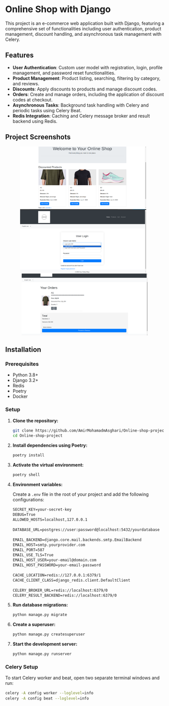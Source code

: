 # Online Shop with Django

This project is an e-commerce web application built with Django, featuring a comprehensive set of functionalities including user authentication, product management, discount handling, and asynchronous task management with Celery. 

## Features

- **User Authentication**: Custom user model with registration, login, profile management, and password reset functionalities.
- **Product Management**: Product listing, searching, filtering by category, and reviews.
- **Discounts**: Apply discounts to products and manage discount codes.
- **Orders**: Create and manage orders, including the application of discount codes at checkout.
- **Asynchronous Tasks**: Background task handling with Celery and periodic tasks using Celery Beat.
- **Redis Integration**: Caching and Celery message broker and result backend using Redis.


<h2>Project Screenshots</h2>

<p align="center">
  <img src="assets/images/homepage.png" alt="Screenshot 1" width="400" style="margin-right: 10px;">
  <img src="assets/images/login.png" alt="Screenshot 2" width="400" style="margin-right: 10px;">
  <img src="assets/images/cart.png" alt="Screenshot 3" width="400">
</p>

## Installation

### Prerequisites

- Python 3.8+
- Django 3.2+
- Redis
- Poetry
- Docker

### Setup

1. **Clone the repository:**

    ```sh
    git clone https://github.com/AmirMohamadmAsghari/Online-shop-project.git
    cd Online-shop-project
    ```

2. **Install dependencies using Poetry:**

    ```sh
    poetry install
    ```

3. **Activate the virtual environment:**

    ```sh
    poetry shell
    ```

4. **Environment variables:**

    Create a `.env` file in the root of your project and add the following configurations:

    
    ```env
    SECRET_KEY=your-secret-key
    DEBUG=True
    ALLOWED_HOSTS=localhost,127.0.0.1

    DATABASE_URL=postgres://user:password@localhost:5432/yourdatabase

    EMAIL_BACKEND=django.core.mail.backends.smtp.EmailBackend
    EMAIL_HOST=smtp.yourprovider.com
    EMAIL_PORT=587
    EMAIL_USE_TLS=True
    EMAIL_HOST_USER=your-email@domain.com
    EMAIL_HOST_PASSWORD=your-email-password

    CACHE_LOCATION=redis://127.0.0.1:6379/1
    CACHE_CLIENT_CLASS=django_redis.client.DefaultClient

    CELERY_BROKER_URL=redis://localhost:6379/0
    CELERY_RESULT_BACKEND=redis://localhost:6379/0
    ```

5. **Run database migrations:**

    ```sh
    python manage.py migrate
    ```

6. **Create a superuser:**

    ```sh
    python manage.py createsuperuser
    ```

7. **Start the development server:**

    ```sh
    python manage.py runserver
    ```

### Celery Setup

To start Celery worker and beat, open two separate terminal windows and run:

```sh
celery -A config worker --loglevel=info
celery -A config beat --loglevel=info
